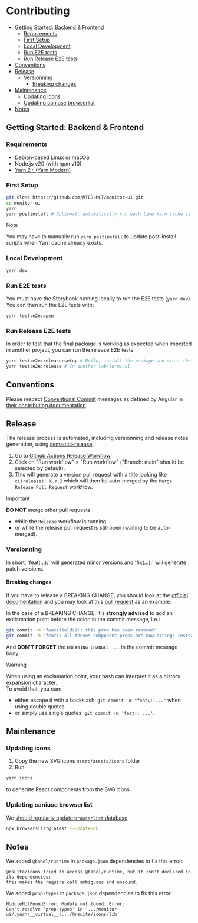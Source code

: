 # Contributing

- [Getting Started: Backend \& Frontend](#getting-started-backend--frontend)
  - [Requirements](#requirements)
  - [First Setup](#first-setup)
  - [Local Development](#local-development)
  - [Run E2E tests](#run-e2e-tests)
  - [Run Release E2E tests](#run-release-e2e-tests)
- [Conventions](#conventions)
- [Release](#release)
  - [Versionning](#versionning)
    - [Breaking changes](#breaking-changes)
- [Maintenance](#maintenance)
  - [Updating icons](#updating-icons)
  - [Updating caniuse browserlist](#updating-caniuse-browserlist)
- [Notes](#notes)

## Getting Started: Backend & Frontend

### Requirements

- Debian-based Linux or macOS
- Node.js v20 (with npm v10)
- [Yarn 2+ (Yarn Modern)](https://yarnpkg.com/getting-started/install)

### First Setup

```sh
git clone https://github.com/MTES-MCT/monitor-ui.git
cd monitor-ui
yarn
yarn postinstall # Optional: automatically run each time Yarn cache is cleared
```

> [!NOTE]  
> You may have to manually run `yarn postinstall` to update post-install scripts when Yarn cache already exists.

### Local Development

```sh
yarn dev
```

### Run E2E tests

You must have the Storybook running locally to run the E2E tests (`yarn dev`). You can then run the E2E tests with:

```sh
yarn test:e2e:open
```

### Run Release E2E tests

In order to test that the final package is working as expected when imported in another project, you can run the release
E2E tests:

```sh
yarn test:e2e:release:setup # Build, install the package and start the sample React with Vite project
yarn test:e2e:release # In another tab/terminal
```

## Conventions

Please respect [Conventional Commit](https://www.conventionalcommits.org/en/v1.0.0/) messages as defined by Angular in
[their contributing documentation](https://github.com/angular/angular/blob/main/CONTRIBUTING.md#commit).

## Release

The release process is automated, including versionning and release notes generation, using
[semantic-release](https://github.com/semantic-release/semantic-release).

1. Go to [Github Actions Release Workflow](https://github.com/MTES-MCT/monitor-ui/actions/workflows/release.yml)
2. Click on "Run workflow" > "Run workflow" ("Branch: main" should be selected by default).
3. This will generate a version pull request with a title looking like `ci(release): X.Y.Z` which will then be
   auto-merged by the `Merge Release Pull Request` workflow.

> [!IMPORTANT]  
> **DO NOT** merge other pull requests:
>
> - while the `Release` workflow is running
> - or while the release pull request is still open (waiting to be auto-merged).

### Versionning

In short, 'feat(...):' will generated minor versions and 'fix(...):' will generate patch versions.

#### Breaking changes

If you have to release a BREAKING CHANGE, you should look at the
[official documentation](https://www.conventionalcommits.org/en/v1.0.0/#commit-message-with-description-and-breaking-change-footer)
and you may look at this [pull request](https://github.com/MTES-MCT/monitor-ui/pull/131) as an example.

In the case of a BREAKING CHANGE, it's **strongly advised** to add an exclamation point before the colon in the commit
message, i.e.:

```sh
git commit -m 'feat(fields)!: this prop has been removed'
git commit -m 'feat!: all theses component props are now strings instead of numbers'
```

And **DON'T FORGET** the `BREAKING CHANGE: ...` in the commit message body.

> [!WARNING]  
> When using an exclamation point, your bash can interpret it as a history expansion character.  
> To avoid that, you can:
>
> - either escape it with a backslash: `git commit -m "feat\!:..."` when using double quotes
> - or simply use single quotes: `git commit -m 'feat!: ...'`.

## Maintenance

### Updating icons

1. Copy the new SVG icons in `src/assets/icons` folder
2. Run

```sh
yarn icons
```

to generate React components from the SVG icons.

### Updating caniuse browserlist

We
[should regularly update `browserlist` database](https://github.com/browserslist/browserslist#browsers-data-updating):

```sh
npx browserslist@latest --update-db
```

## Notes

We added `@babel/runtime` in `package.json` dependencies to fix this error:

```
@rsuite/icons tried to access @babel/runtime, but it isn't declared in its dependencies;
this makes the require call ambiguous and unsound.
```

We added `prop-types` in `package.json` dependencies to fix this error:

```
ModuleNotFoundError: Module not found: Error:
Can't resolve 'prop-types' in '.../monitor-ui/.yarn/__virtual__/.../@rsuite/icons/lib'
```
